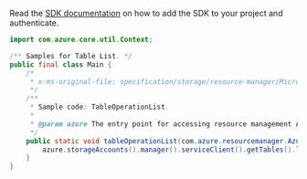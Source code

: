 Read the [SDK documentation](https://github.com/Azure/azure-sdk-for-java/blob/azure-resourcemanager_2.12.0/sdk/resourcemanager/azure-resourcemanager/README.md) on how to add the SDK to your project and authenticate.

```java
import com.azure.core.util.Context;

/** Samples for Table List. */
public final class Main {
    /*
     * x-ms-original-file: specification/storage/resource-manager/Microsoft.Storage/stable/2021-08-01/examples/TableOperationList.json
     */
    /**
     * Sample code: TableOperationList.
     *
     * @param azure The entry point for accessing resource management APIs in Azure.
     */
    public static void tableOperationList(com.azure.resourcemanager.AzureResourceManager azure) {
        azure.storageAccounts().manager().serviceClient().getTables().list("res9290", "sto328", Context.NONE);
    }
}
```
